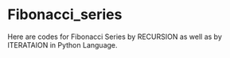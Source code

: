 # Fibonacci_series

Here are codes for Fibonacci Series by RECURSION as well as by ITERATAION in Python Language.
